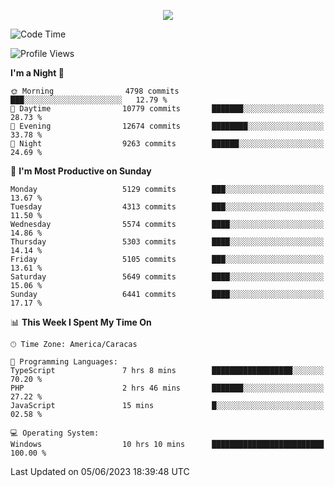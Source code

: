 <p align="center">
  <a href="http://www.github.com/thevacs">
    <img src="https://github-readme-streak-stats.herokuapp.com/?user=thevacs&stroke=ffffff&background=1c1917&ring=0891b2&fire=0891b2&currStreakNum=ffffff&currStreakLabel=0891b2&sideNums=ffffff&sideLabels=ffffff&dates=ffffff&hide_border=true" />
  </a>
</p>

<!--START_SECTION:waka-->
![Code Time](http://img.shields.io/badge/Code%20Time-1%2C409%20hrs%2049%20mins-blue)

![Profile Views](http://img.shields.io/badge/Profile%20Views-7-blue)

**I'm a Night 🦉** 

```text
🌞 Morning                4798 commits        ███░░░░░░░░░░░░░░░░░░░░░░   12.79 % 
🌆 Daytime                10779 commits       ███████░░░░░░░░░░░░░░░░░░   28.73 % 
🌃 Evening                12674 commits       ████████░░░░░░░░░░░░░░░░░   33.78 % 
🌙 Night                  9263 commits        ██████░░░░░░░░░░░░░░░░░░░   24.69 % 
```
📅 **I'm Most Productive on Sunday** 

```text
Monday                   5129 commits        ███░░░░░░░░░░░░░░░░░░░░░░   13.67 % 
Tuesday                  4313 commits        ███░░░░░░░░░░░░░░░░░░░░░░   11.50 % 
Wednesday                5574 commits        ████░░░░░░░░░░░░░░░░░░░░░   14.86 % 
Thursday                 5303 commits        ████░░░░░░░░░░░░░░░░░░░░░   14.14 % 
Friday                   5105 commits        ███░░░░░░░░░░░░░░░░░░░░░░   13.61 % 
Saturday                 5649 commits        ████░░░░░░░░░░░░░░░░░░░░░   15.06 % 
Sunday                   6441 commits        ████░░░░░░░░░░░░░░░░░░░░░   17.17 % 
```


📊 **This Week I Spent My Time On** 

```text
🕑︎ Time Zone: America/Caracas

💬 Programming Languages: 
TypeScript               7 hrs 8 mins        ██████████████████░░░░░░░   70.20 % 
PHP                      2 hrs 46 mins       ███████░░░░░░░░░░░░░░░░░░   27.22 % 
JavaScript               15 mins             █░░░░░░░░░░░░░░░░░░░░░░░░   02.58 % 

💻 Operating System: 
Windows                  10 hrs 10 mins      █████████████████████████   100.00 % 
```


 Last Updated on 05/06/2023 18:39:48 UTC
<!--END_SECTION:waka-->
